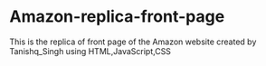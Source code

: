# Amazon-replica-front-page
This is the replica of front page of the Amazon website created by Tanishq_Singh using HTML,JavaScript,CSS
